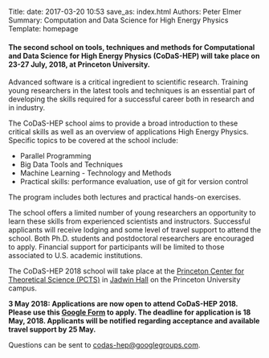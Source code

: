 Title: 
date: 2017-03-20 10:53
save_as: index.html
Authors: Peter Elmer
Summary: Computation and Data Science for High Energy Physics
Template: homepage

#### The second school on tools, techniques and methods for Computational and Data Science for High Energy Physics (CoDaS-HEP) will take place on 23-27 July, 2018, at Princeton University.

Advanced software is a critical ingredient to scientific research. Training young researchers in the latest tools and techniques is an essential part of developing the skills required for a successful career both in research and in industry.

The CoDaS-HEP school aims to provide a broad introduction to these critical skills as well as an overview of applications High Energy Physics. Specific topics to be covered at the school include:

  * Parallel Programming 
  * Big Data Tools and Techniques
  * Machine Learning - Technology and Methods
  * Practical skills: performance evaluation, use of git for version control

The program includes both lectures and practical hands-on exercises.

The school offers a limited number of young researchers an opportunity to learn these skills from experienced scientists and instructors. Successful applicants will receive lodging and some level of travel support to attend the school. Both Ph.D. students and postdoctoral researchers are encouraged to apply. Financial support for participants will be limited to those associated to U.S. academic institutions.

The CoDaS-HEP 2018 school will take place at the [Princeton Center for Theoretical Science (PCTS)](http://pcts.princeton.edu/pcts/index.html) in [Jadwin Hall](https://goo.gl/maps/x1tAczDvWFB2) on the Princeton University campus.

**3 May 2018: Applications are now open to attend CoDaS-HEP 2018. Please use
this [Google Form](https://docs.google.com/forms/d/1fn4KU5_oKOVIE912ASrN2evYTy_TfgFYX4_6dneWjO8/edit#responses) to apply. The deadline for application is 18 May, 2018. Applicants will be notified regarding acceptance and available travel support by 25 May.**

Questions can be sent to [codas-hep@googlegroups.com](codas-hep@googlegroups.com).
